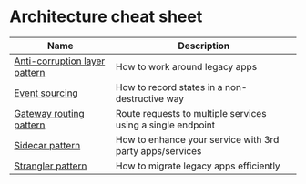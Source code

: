 # Architecture cheat sheet

| Name | Description |
| ---- | ----------- |
| [Anti-corruption layer pattern](anti-corruption-layer) | How to work around legacy apps |
| [Event sourcing](event-sourcing) | How to record states in a non-destructive way |
| [Gateway routing pattern](gateway-routing) | Route requests to multiple services using a single endpoint |
| [Sidecar pattern](sidecar) | How to enhance your service with 3rd party apps/services |
| [Strangler pattern](strangler) | How to migrate legacy apps efficiently |
